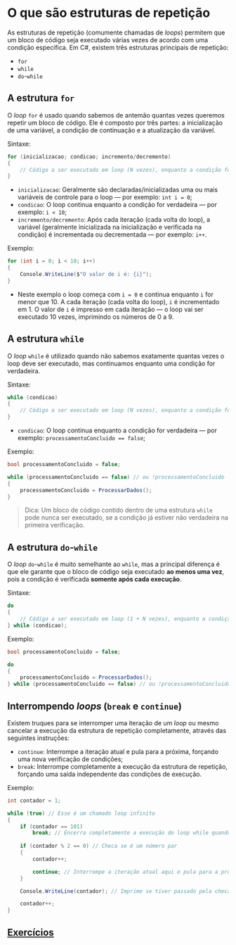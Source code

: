 # O que são estruturas de repetição

As estruturas de repetição (comumente chamadas de _loops_) permitem que um bloco de código seja executado várias vezes de acordo com uma condição específica. Em C#, existem três estruturas principais de repetição:

- `for`
- `while`
- `do`-`while`

## A estrutura `for`

O _loop_ `for` é usado quando sabemos de antemão quantas vezes queremos repetir um bloco de código. Ele é composto por três partes: a inicialização de uma variável, a condição de continuação e a atualização da variável.

Sintaxe:

```csharp
for (inicializacao; condicao; incremento/decremento)
{
    // Código a ser executado em loop (N vezes), enquanto a condição for verdadeira
}
```

- `inicializacao`: Geralmente são declaradas/inicializadas uma ou mais variáveis de controle para o loop — por exemplo: `int i = 0`;
- `condicao`: O loop continua enquanto a condição for verdadeira — por exemplo: `i < 10`;
- `incremento/decremento`: Após cada iteração (cada volta do loop), a variável (geralmente inicializada na inicialização e verificada na condição) é incrementada ou decrementada — por exemplo: `i++`.

Exemplo:

```csharp
for (int i = 0; i < 10; i++)
{
    Console.WriteLine($"O valor de i é: {i}");
}
```

- Neste exemplo o loop começa com `i = 0` e continua enquanto `i` for menor que 10. A cada iteração (cada volta do loop), `i` é incrementado em 1. O valor de `i` é impresso em cada iteração — o loop vai ser executado 10 vezes, imprimindo os números de 0 a 9.

## A estrutura `while`

O _loop_ `while` é utilizado quando não sabemos exatamente quantas vezes o loop deve ser executado, mas continuamos enquanto uma condição for verdadeira.

Sintaxe:

```csharp
while (condicao)
{
    // Código a ser executado em loop (N vezes), enquanto a condição for verdadeira (condição é verificada primeiro — bloco é executado após)
}
```

- `condicao`: O loop continua enquanto a condição for verdadeira — por exemplo: `processamentoConcluido == false`;

Exemplo:

```csharp
bool processamentoConcluido = false;

while (processamentoConcluido == false) // ou !processamentoConcluido
{
    processamentoConcluido = ProcessarDados();
}
```

> Dica: Um bloco de código contido dentro de uma estrutura `while` pode nunca ser executado, se a condição já estiver não verdadeira na primeira verificação.

## A estrutura `do`-`while`

O _loop_ `do`-`while` é muito semelhante ao `while`, mas a principal diferença é que ele garante que o bloco de código seja executado **ao menos uma vez**, pois a condição é verificada **somente após cada execução**.

Sintaxe:

```csharp
do
{
    // Código a ser executado em loop (1 + N vezes), enquanto a condição for verdadeira (condição é verificada após — bloco é executado primeiro)
} while (condicao);
```

Exemplo:

```csharp
bool processamentoConcluido = false;

do
{
    processamentoConcluido = ProcessarDados();
} while (processamentoConcluido == false) // ou !processamentoConcluido
```

## Interrompendo _loops_ (`break` e `continue`)

Existem truques para se interromper uma iteração de um _loop_ ou mesmo cancelar a execução da estrutura de repetição completamente, através das seguintes instruções:

- `continue`: Interrompe a iteração atual e pula para a próxima, forçando uma nova verificação de condições;
- `break`: Interrompe completamente a execução da estrutura de repetição, forçando uma saída independente das condições de execução.

Exemplo:

```csharp
int contador = 1;

while (true) // Esse é um chamado loop infinito
{
    if (contador == 101)
        break; // Encerra completamente a execução do loop while quando i atingir o número 101
    
    if (contador % 2 == 0) // Checa se é um número par
    {
        contador++;

        continue; // Interrompe a iteração atual aqui e pula para a próxima
    }

    Console.WriteLine(contador); // Imprime se tiver passado pela checagem de número par, ou seja, aqui tem que imprimir só números ímpares

    contador++;
}
```

## [Exercícios](02-exercicios.md)
